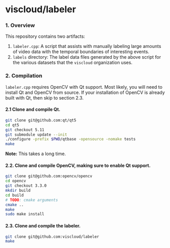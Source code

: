 # viscloud/labeler

### 1. Overview

This repository contains two artifacts:
1. `labeler.cpp`: A script that assists with manually labeling large amounts
of video data with the temporal boundaries of interesting events.
2. `labels` directory: The label data files generated by the above script
for the various datasets that the `viscloud` organization uses.

### 2. Compilation

`labeler.cpp` requires OpenCV with Qt support. Most likely, you will need to
install Qt and OpenCV from source. If your installation of OpenCV is already
built with Qt, then skip to section 2.3.

#### 2.1 Clone and compile Qt.

```sh
git clone git@github.com:qt/qt5
cd qt5
git checkout 5.11
git submodule update --init
./configure -prefix $PWD/qtbase -opensource -nomake tests
make
```
**Note:** This takes a long time.

#### 2.2. Clone and compile OpenCV, making sure to enable Qt support.

```sh
git clone git@github.com:opencv/opencv
cd opencv
git checkout 3.3.0
mkdir build
cd build
# TODO: cmake arguments
cmake ..
make
sudo make install
```

#### 2.3. Clone and compile the labeler.

```sh
git clone git@github.com:viscloud/labeler
make
```
